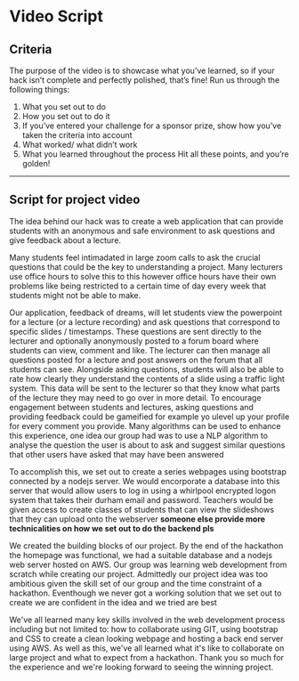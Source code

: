 # Video Script
## Criteria
The purpose of the video is to showcase what you’ve learned, so if your hack isn’t complete and perfectly 
polished, that’s fine! Run us through the following things:
1. What you set out to do
2. How you set out to do it
3. If you’ve entered your challenge for a sponsor prize, show how you’ve taken the criteria into account
4. What worked/ what didn’t work
5. What you learned throughout the process
Hit all these points, and you’re golden!
---
## Script for project video

The idea behind our hack was to create a web application that can provide students
with an anonymous and safe environment to ask questions and give feedback about a lecture.

Many students feel intimadated in large zoom calls to ask the crucial questions that
could be the key to understanding a project. Many lecturers use office hours to solve this
to this however office hours have their own problems like being restricted to a certain time
of day every week that students might not be able to make.

Our application, feedback of dreams, will let students view the powerpoint for a lecture (or a lecture
recording) and ask questions that correspond to specific slides / timestamps. These questions are sent directly
to the lecturer and optionally anonymously posted to a forum board where students can view,
comment and like. The lecturer can then manage all questions posted for a lecture
and post answers on the forum that all students can see. Alongside asking questions, students will also
be able to rate how clearly they understand the contents of a slide using a traffic light system. This data
will be sent to the lecturer so that they know what parts of the lecture they may need to go over in more 
detail. To encourage engagement between students and lectures, asking questions and providing feedback could
be gameified for example yo ulevel up your profile for every comment you provide. 
Many algorithms can be used to enhance this experience, one idea our group had was to use a NLP
algorithm to analyse the question the user is about to ask and suggest similar questions that other users
have asked that may have been answered

To accomplish this, we set out to create a series webpages using bootstrap connected by a
nodejs server. We would encorporate a database into this server that would allow users to log in using a whirlpool
encrypted logon system that takes their durham email and password. Teachers would be given access to create classes of
students that can view the slideshows that they can upload onto the webserver
**someone else provide more technicalities on how we set out to do the backend pls**

We created the building blocks of our project. By the end of the hackathon the homepage was functional,
we had a suitable database and a nodejs web server hosted on AWS. Our group was learning web development
from scratch while creating our project. Admittedly our project idea was too ambitious given the skill set of our group
and the time constraint of a hackathon. Eventhough we never got a working solution that we set out to create
we are confident in the idea and we tried are best

We've all learned many key skills involved in the web development process including but not limited to: how to collaborate
using GIT, using bootstrap and CSS to create a clean looking webpage and hosting a back end server using AWS. As well as this,
we've all learned what it's like to collaborate on large project and what to expect from a hackathon. Thank you so much for the
experience and we're looking forward to seeing the winning project.